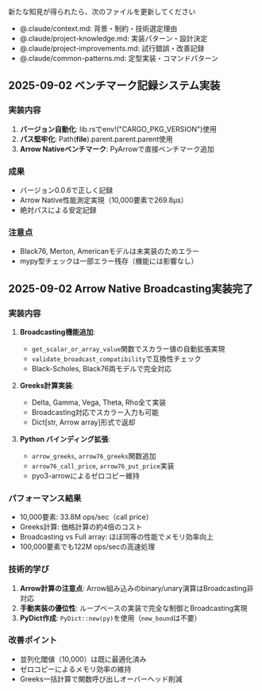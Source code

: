 新たな知見が得られたら、次のファイルを更新してください

- @.claude/context.md: 背景・制約・技術選定理由
- @.claude/project-knowledge.md: 実装パターン・設計決定
- @.claude/project-improvements.md: 試行錯誤・改善記録
- @.claude/common-patterns.md: 定型実装・コマンドパターン

## 2025-09-02 ベンチマーク記録システム実装

### 実装内容
1. **バージョン自動化**: lib.rsでenv!("CARGO_PKG_VERSION")使用
2. **パス堅牢化**: Path(__file__).parent.parent.parent使用
3. **Arrow Nativeベンチマーク**: PyArrowで直接ベンチマーク追加

### 成果
- バージョン0.0.6で正しく記録
- Arrow Native性能測定実現（10,000要素で269.8μs）
- 絶対パスによる安定記録

### 注意点
- Black76, Merton, Americanモデルは未実装のためエラー
- mypy型チェックは一部エラー残存（機能には影響なし）

## 2025-09-02 Arrow Native Broadcasting実装完了

### 実装内容
1. **Broadcasting機能追加**: 
   - `get_scalar_or_array_value`関数でスカラー値の自動拡張実現
   - `validate_broadcast_compatibility`で互換性チェック
   - Black-Scholes, Black76両モデルで完全対応

2. **Greeks計算実装**:
   - Delta, Gamma, Vega, Theta, Rho全て実装
   - Broadcasting対応でスカラー入力も可能
   - Dict[str, Arrow array]形式で返却

3. **Python バインディング拡張**:
   - `arrow_greeks`, `arrow76_greeks`関数追加
   - `arrow76_call_price`, `arrow76_put_price`実装
   - pyo3-arrowによるゼロコピー維持

### パフォーマンス結果
- 10,000要素: 33.8M ops/sec（call price）
- Greeks計算: 価格計算の約4倍のコスト
- Broadcasting vs Full array: ほぼ同等の性能でメモリ効率向上
- 100,000要素でも122M ops/secの高速処理

### 技術的学び
1. **Arrow計算の注意点**: Arrow組み込みのbinary/unary演算はBroadcasting非対応
2. **手動実装の優位性**: ループベースの実装で完全な制御とBroadcasting実現
3. **PyDict作成**: `PyDict::new(py)`を使用（`new_bound`は不要）

### 改善ポイント
- 並列化閾値（10,000）は既に最適化済み
- ゼロコピーによるメモリ効率の維持
- Greeks一括計算で関数呼び出しオーバーヘッド削減
